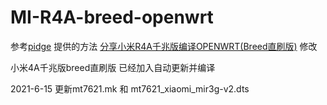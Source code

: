 # MI-R4A-breed-openwrt

参考[pidge](https://www.right.com.cn/FORUM/space-uid-221258.html) 提供的方法 [分享小米R4A千兆版编译OPENWRT(Breed直刷版)](https://www.right.com.cn/FORUM/thread-4052254-1-1.html) 修改

小米4A千兆版breed直刷版
已经加入自动更新并编译

2021-6-15  更新mt7621.mk 和 mt7621_xiaomi_mir3g-v2.dts
